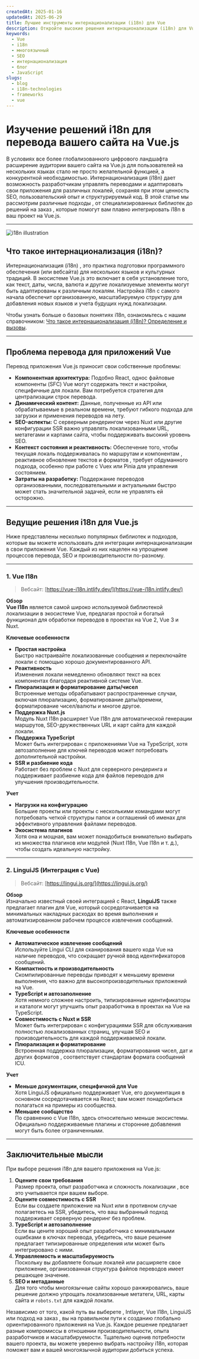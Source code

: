 ```yaml
---
createdAt: 2025-01-16
updatedAt: 2025-06-29
title: Лучшие инструменты интернационализации (i18n) для Vue
description: Откройте высокие решения интернационализации (i18n) для Vue для решения проблем с переводом, увеличения SEO и обеспечения глобального веб-опыта.
keywords:
  - Vue
  - i18n
  - многоязычный
  - SEO
  - интернационализация
  - блог
  - JavaScript
slugs:
  - blog
  - i18n-technologies
  - frameworks
  - vue
---
```


# Изучение решений i18n для перевода вашего сайта на Vue.js

В условиях все более глобализованного цифрового ландшафта расширение аудитории вашего сайта на Vue.js для пользователей на нескольких языках стало не просто желательной функцией, а конкурентной необходимостью. Интернационализация (i18n) дает возможность разработчикам управлять переводами и адаптировать свои приложения для различных локалей, сохраняя при этом ценность SEO, пользовательский опыт и структурируемый код. В этой статье мы рассмотрим различные подходы , от специализированных библиотек до решений на заказ , которые помогут вам плавно интегрировать i18n в ваш проект на Vue.js.

---

![i18n illustration](https://github.com/aymericzip/intlayer/blob/main/docs/assets/i18n.webp)

## Что такое интернационализация (i18n)?

Интернационализация (i18n) , это практика подготовки программного обеспечения (или вебсайта) для нескольких языков и культурных традиций. В экосистеме Vue.js это включает в себя установление того, как текст, даты, числа, валюта и другие локализуемые элементы могут быть адаптированы к различным локалям. Настройка i18n с самого начала обеспечит организованную, масштабируемую структуру для добавления новых языков и учета будущих нужд локализации.

Чтобы узнать больше о базовых понятиях i18n, ознакомьтесь с нашим справочником: [Что такое интернационализация (i18n)? Определение и вызовы](https://github.com/aymericzip/intlayer/blob/main/docs/blog/ru/what_is_internationalization.md).

---

## Проблема перевода для приложений Vue

Перевод приложения Vue.js приносит свои собственные проблемы:

- **Компонентная архитектура:** Подобно React, однос файловые компоненты (SFC) Vue могут содержать текст и настройки, специфичные для локали. Вам потребуется стратегия для централизации строк перевода.
- **Динамический контент:** Данные, полученные из API или обрабатываемые в реальном времени, требуют гибкого подхода для загрузки и применения переводов на лету.
- **SEO-аспекты:** С серверным рендерингом через Nuxt или другие конфигурации SSR важно управлять локализованными URL, метатегами и картами сайта, чтобы поддерживать высокий уровень SEO.
- **Контекст состояния и реактивность:** Обеспечение того, чтобы текущая локаль поддерживалась по маршрутам и компонентам , реактивное обновление текстов и форматов , требует обдуманного подхода, особенно при работе с Vuex или Pinia для управления состоянием.
- **Затраты на разработку:** Поддержание переводов организованными, последовательными и актуальными быстро может стать значительной задачей, если не управлять ей осторожно.

---

## Ведущие решения i18n для Vue.js

Ниже представлены несколько популярных библиотек и подходов, которые вы можете использовать для интеграции интернационализации в свои приложения Vue. Каждый из них нацелен на упрощение процессов перевода, SEO и производительности по-разному.

---

### 1. Vue I18n

> Вебсайт: [https://vue-i18n.intlify.dev/](https://vue-i18n.intlify.dev/)

**Обзор**  
**Vue I18n** является самой широко используемой библиотекой локализации в экосистеме Vue, предлагая простой и богатый функционал для обработки переводов в проектах на Vue 2, Vue 3 и Nuxt.

**Ключевые особенности**

- **Простая настройка**  
  Быстро настраивайте локализованные сообщения и переключайте локали с помощью хорошо документированного API.
- **Реактивность**  
  Изменения локали немедленно обновляют текст на всех компонентах благодаря реактивной системе Vue.
- **Плюрализация и форматирование даты/чисел**  
  Встроенные методы обрабатывают распространенные случаи, включая плюрализацию, форматирование даты/времени, форматирование чисел/валюты и многое другое.
- **Поддержка Nuxt.js**  
  Модуль Nuxt I18n расширяет Vue I18n для автоматической генерации маршрутов, SEO-дружественных URL и карт сайта для каждой локали.
- **Поддержка TypeScript**  
  Может быть интегрирован с приложениями Vue на TypeScript, хотя автозаполнение для ключей переводов может потребовать дополнительной настройки.
- **SSR и разбиение кода**  
  Работает без проблем с Nuxt для серверного рендеринга и поддерживает разбиение кода для файлов переводов для улучшения производительности.

**Учет**

- **Нагрузки на конфигурацию**  
  Большие проекты или проекты с несколькими командами могут потребовать четкой структуры папок и соглашений об именах для эффективного управления файлами переводов.
- **Экосистема плагинов**  
  Хотя она и мощная, вам может понадобиться внимательно выбирать из множества плагинов или модулей (Nuxt I18n, Vue I18n и т. д.), чтобы создать идеальную настройку.

---

### 2. LinguiJS (Интеграция с Vue)

> Вебсайт: [https://lingui.js.org/](https://lingui.js.org/)

**Обзор**  
Изначально известный своей интеграцией с React, **LinguiJS** также предлагает плагин для Vue, который сосредотачивается на минимальных накладных расходах во время выполнения и автоматизированном рабочем процессе извлечения сообщений.

**Ключевые особенности**

- **Автоматическое извлечение сообщений**  
  Используйте Lingui CLI для сканирования вашего кода Vue на наличие переводов, что сокращает ручной ввод идентификаторов сообщений.
- **Компактность и производительность**  
  Скомпилированные переводы приводят к меньшему времени выполнения, что важно для высокопроизводительных приложений на Vue.
- **TypeScript и автозаполнение**  
  Хотя немного сложнее настроить, типизированные идентификаторы и каталоги могут улучшить опыт разработчика в проектах на Vue на TypeScript.
- **Совместимость с Nuxt и SSR**  
  Может быть интегрирован с конфигурациями SSR для обслуживания полностью локализованных страниц, улучшая SEO и производительность для каждой поддерживаемой локали.
- **Плюрализация и форматирование**  
  Встроенная поддержка плюрализации, форматирования чисел, дат и других форматов , соответствует стандартам формата сообщений ICU.

**Учет**

- **Меньше документации, специфичной для Vue**  
  Хотя LinguiJS официально поддерживает Vue, его документация в основном сосредотачивается на React; вам может понадобиться полагаться на примеры из сообщества.
- **Меньшее сообщество**  
  По сравнению с Vue I18n, здесь относительно меньше экосистемы. Официально поддерживаемые плагины и сторонние добавления могут быть более ограниченными.

---

## Заключительные мысли

При выборе решения i18n для вашего приложения на Vue.js:

1. **Оцените свои требования**  
   Размер проекта, опыт разработчика и сложность локализации , все это учитывается при вашем выборе.
2. **Оцените совместимость с SSR**  
   Если вы создаете приложение на Nuxt или в противном случае полагаетесь на SSR, убедитесь, что ваш выбранный подход поддерживает серверную рендеринг без проблем.
3. **TypeScript и автозаполнение**  
   Если вы цените хороший опыт разработчика с минимальными ошибками в ключах перевода, убедитесь, что ваше решение предлагает типизированные определения или может быть интегрировано с ними.
4. **Управляемость и масштабируемость**  
   Поскольку вы добавляете больше локалей или расширяете свое приложение, организованная структура файлов переводов имеет решающее значение.
5. **SEO и метаданные**  
   Для того чтобы многоязычные сайты хорошо ранжировались, ваше решение должно упрощать локализованные метатеги, URL, карты сайта и `robots.txt` для каждой локали.

Независимо от того, какой путь вы выберете , Intlayer, Vue I18n, LinguiJS или подход на заказ , вы на правильном пути к созданию глобально ориентированного приложения на Vue.js. Каждое решение предлагает разные компромиссы в отношении производительности, опыта разработчиков и масштабируемости. Тщательно оценив потребности вашего проекта, вы можете уверенно выбрать настройку i18n, которая поможет вам и вашей многоязычной аудитории добиться успеха.
